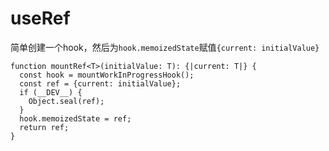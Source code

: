 # useRef 
简单创建一个hook，然后为` hook.memoizedState `赋值`{current: initialValue}`

```
function mountRef<T>(initialValue: T): {|current: T|} {
  const hook = mountWorkInProgressHook();
  const ref = {current: initialValue};
  if (__DEV__) {
    Object.seal(ref);
  }
  hook.memoizedState = ref;
  return ref;
}
```
